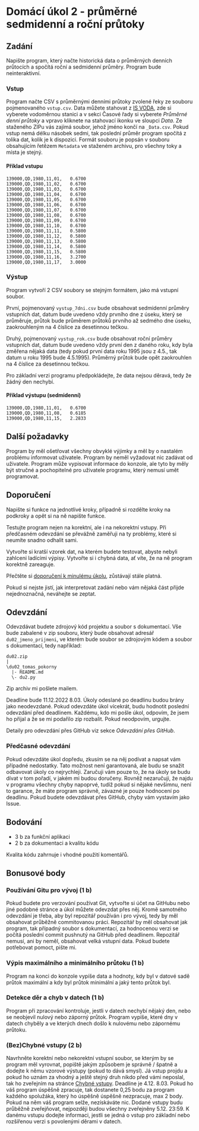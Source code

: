 # Domácí úkol 2 - průměrné sedmidenní a roční průtoky

## Zadání
Napište program, který načte historická data o průměrných denních průtocích a
spočítá roční a sedmidenní průměry. Program bude neinteraktivní. 

### Vstup
Program načte CSV s průměrnými denními průtoky zvolené řeky ze souboru pojmenovaného `vstup.csv`.
Data můžete stahovat z [IS
VODA](https://isvs.chmi.cz/ords/f?p=11002%3A4%3A9680270451544%3A%3ANO%3A%3A%3A&lon=15.4&lat=49.9&scale=1935360),
zde si vyberete vodoměrnou stanici a v sekci Časové řady si vyberete *Průměrné
denní průtoky* a vpravo kliknete na stahovací ikonku ve sloupci *Data*. Ze
staženého ZIPu vás zajímá soubor, jehož jméno končí na `_Data.csv`. 
Pokud vstup nemá délku násobek sedmi, tak poslední průměr program spočítá z
tolika dat, kolik je k dispozici. Formát souboru je popsán v souboru obsahujícím
řetězem `Metadata` ve staženém archivu, pro všechny toky a místa je stejný.

#### Příklad vstupu
```
139000,QD,1980,11,01,   0.6700
139000,QD,1980,11,02,   0.6700
139000,QD,1980,11,03,   0.6700
139000,QD,1980,11,04,   0.6700
139000,QD,1980,11,05,   0.6700
139000,QD,1980,11,06,   0.6700
139000,QD,1980,11,07,   0.6700
139000,QD,1980,11,08,   0.6700
139000,QD,1980,11,09,   0.6700
139000,QD,1980,11,10,   0.6700
139000,QD,1980,11,11,   0.5800
139000,QD,1980,11,12,   0.5800
139000,QD,1980,11,13,   0.5800
139000,QD,1980,11,14,   0.5800
139000,QD,1980,11,15,   0.5800
139000,QD,1980,11,16,   3.2700
139000,QD,1980,11,17,   3.0000
```

### Výstup
Program vytvoří 2 CSV soubory se stejným formátem, jako má vstupní soubor.

První, pojmenovaný `vystup_7dni.csv` bude obsahovat sedmidenní průměry vstupních
dat, datum bude uvedeno vždy prvního dne z úseku, který se průměruje, průtok
bude průměrem průtoků prvního až sedmého dne úseku, zaokrouhleným na 4 číslice
za desetinnou tečkou. 

Druhý, pojmenovaný `vystup_rok.csv` bude obsahovat roční průměry vstupních dat,
datum bude uvedeno vždy první den z daného roku, kdy byla změřena nějaká data
(tedy pokud první data roku 1995 jsou z 4.5., tak datum u roku 1995 bude
4.5.1995). Průměrný průtok bude opět zaokrouhlen na 4 číslice za desetinnou
tečkou.

Pro základní verzi programu předpokládejte, že data nejsou děravá, tedy že
žádný den nechybí.

#### Příklad výstupu (sedmidenní)
```
139000,QD,1980,11,01,   0.6700
139000,QD,1980,11,08,   0.6185
139000,QD,1980,11,15,   2.2833
```


## Další požadavky
Program by měl ošetřovat všechny obvyklé výjimky a měl by o nastalém problému
informovat uživatele. Program by neměl vyžadovat nic zadávat od uživatele.
Program může vypisovat informace do konzole, ale tyto by měly být stručné a
pochopitelné pro uživatele programu, který nemusí umět programovat.

## Doporučení
Napište si funkce na jednotlivé kroky, případně si rozdělte kroky na podkroky a
opět si na ně napište funkce.

Testujte program nejen na korektní, ale i na nekorektní vstupy. Při předčasném
odevzdání se převážně zaměřuji na ty problémy, které si neumíte snadno odhalit sami.

Vytvořte si kratší vzorek dat, na kterém budete testovat, abyste nebyli zahlceni
ladícími výpisy. Vytvořte si i chybná data, ať víte, že na ně program korektně
zareaguje.

Přečtěte si [doporučení k minulému úkolu](../du01/README.md), zůstávají stále
platná.

Pokud si nejste jistí, jak interpretovat zadání nebo vám nějaká část přijde nejednoznačná, neváhejte se zeptat.

## Odevzdání
Odevzdávat budete zdrojový kód projektu a soubor s dokumentací. Vše
bude zabalené v zip souboru, který bude obsahovat adresář `du02_jmeno_prijmeni`,
ve kterém bude soubor se zdrojovým kódem a soubor s dokumentací, tedy například:
```
du02.zip
|
\du02_tomas_pokorny
  |- README.md
  \- du2.py
```
Zip archiv mi pošlete mailem. 

Deadline bude 11.12.2022 8.03. Úkoly odeslané po deadlinu budou brány jako neodevzdané. Pokud
odevzdáte úkol vícekrát, budu hodnotit poslední odevzdání před deadlinem.
Každému, kdo mi pošle úkol, odpovím, že jsem ho přijal a že se mi podařilo zip
rozbalit. Pokud neodpovím, urgujte.

Detaily pro odevzdání přes GitHub viz sekce *Odevzdání přes GitHub*.

### Předčasné odevzdání
Pokud odevzdáte úkol dopředu, zkusím se na něj podívat a napsat vám případné
nedostatky. Tato možnost není garantovaná, ale budu se snažit odbavovat úkoly co
nejrychleji. Zaručuji vám pouze to, že na úkoly se budu dívat v tom pořadí, v
jakém mi budou doručeny. Rovněž nezaručuji, že najdu v programu všechny chyby
napoprvé, tudíž pokud si nějaké nevšimnu, není to garance, že máte program
správně, závazné je pouze hodnocení po deadlinu. Pokud budete odevzdávat přes
GitHub, chyby vám vystavím jako Issue.

## Bodování
 * 3 b za funkční aplikaci
 * 2 b za dokumentaci a kvalitu kódu

Kvalita kódu zahrnuje i vhodné použití komentářů.

## Bonusové body

### Používání Gitu pro vývoj (1 b)
Pokud budete pro verzování používat Git, vytvořte si účet na GitHubu nebo jiné
podobné stránce a úkol můžete odevzdat přes něj. Kromě samotného odevzdání je
třeba, aby byl repozitář používán i pro vývoj, tedy by měl obsahovat průběžně
commitovanou práci. Repozitář by měl obsahovat jak program, tak případný soubor
s dokumentací, za hodnocenou verzi se počítá poslední commit pushnutý na GitHub
před deadlinem. Repozitář nemusí, ani by neměl, obsahovat velká vstupní data.
Pokud budete potřebovat pomoct, pište mi.

### Výpis maximálního a minimálního průtoku (1 b)
Program na konci do konzole vypíše data a hodnoty, kdy byl v datové sadě průtok
maximální a kdy byl průtok minimální a jaký tento průtok byl.

### Detekce děr a chyb v datech (1 b)
Program při zpracování kontroluje, jestli v datech nechybí nějaký den, nebo se
neobjevil nulový nebo záporný průtok. Program vypíše, které dny v datech chyběly
a ve kterých dnech došlo k nulovému nebo zápornému průtoku.

### (Bez)Chybné vstupy (2 b)
Navrhněte korektní nebo nekorektní vstupní soubor, se kterým by se program měl
vyrovnat, popiště jakým způsobem je správně / špatně a dodejte k němu vzorové
výstupy (pokud to dává smysl). Já vstup projdu a pokud ho uznám za vhodný a
ještě stejný druh nikdo před vámi neposlal, tak ho zveřejním na stránce [Chybné
vstupy](chybne_vstupy.md). Deadline je 4.12. 8.03. Pokud ho váš program úspěšně
zpracuje, tak dostanete 0,25 bodu za program každého spolužáka, který ho úspěšně
úspěšně nezpracuje, max 2 body. Pokud na něm váš program selže, nezískáváte nic.
Dodané vstupy budu průběžně zveřejňovat, nejpozději budou všechny zveřejněny
5.12. 23:59. K danému vstupu dodejte informaci, jestli se jedná o vstup pro
základní nebo rozšířenou verzi s povolenými děrami v datech.
